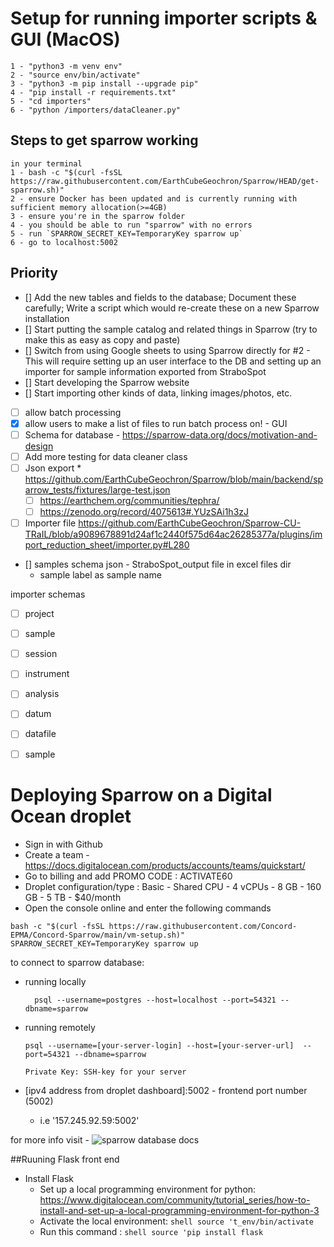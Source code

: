 # Setup for running importer scripts & GUI (MacOS)
```
1 - "python3 -m venv env"
2 - "source env/bin/activate"
3 - "python3 -m pip install --upgrade pip"
4 - "pip install -r requirements.txt" 
5 - "cd importers"
6 - "python /importers/dataCleaner.py"
```

## Steps to get sparrow working
```
in your terminal
1 - bash -c "$(curl -fsSL https://raw.githubusercontent.com/EarthCubeGeochron/Sparrow/HEAD/get-sparrow.sh)"
2 - ensure Docker has been updated and is currently running with sufficient memory allocation(>=4GB)
3 - ensure you're in the sparrow folder
4 - you should be able to run "sparrow" with no errors
5 - run `SPARROW_SECRET_KEY=TemporaryKey sparrow up`
6 - go to localhost:5002
```

## Priority
- [] Add the new tables and fields to the database; Document these carefully; Write a script which would re-create these on a new Sparrow installation
- [] Start putting the sample catalog and related things in Sparrow (try to make this as easy as copy and paste)
- [] Switch from using Google sheets to using Sparrow directly for #2 - This will require setting up an user interface to the DB and setting up an importer for sample information exported from StraboSpot
- [] Start developing the Sparrow website
- [] Start importing other kinds of data, linking images/photos, etc.

- [ ] allow batch processing 
- [x] allow users to make a list of files to run batch process on! - GUI
- [ ] Schema for database  - https://sparrow-data.org/docs/motivation-and-design
- [ ] Add more testing for data cleaner class
- [ ] Json export * https://github.com/EarthCubeGeochron/Sparrow/blob/main/backend/sparrow_tests/fixtures/large-test.json
  - [ ] https://earthchem.org/communities/tephra/
  - [ ] https://zenodo.org/record/4075613#.YUzSAi1h3zJ
- [ ] Importer file https://github.com/EarthCubeGeochron/Sparrow-CU-TRaIL/blob/a9089678891d24af1c2440f575d64ac26285377a/plugins/import_reduction_sheet/importer.py#L280

- [] samples schema json - StraboSpot_output file in excel files dir
  - sample label as sample name

importer schemas
- [ ] project
- [ ] sample
- [ ] session 
- [ ] instrument
- [ ] analysis
- [ ] datum
- [ ] datafile
- [ ] sample


# Deploying Sparrow on a Digital Ocean droplet
- Sign in with Github
- Create a team - https://docs.digitalocean.com/products/accounts/teams/quickstart/
- Go to billing and add PROMO CODE : ACTIVATE60
- Droplet configuration/type : Basic - Shared CPU - 4 vCPUs - 8 GB - 160 GB - 5 TB - $40/month
- Open the console online and enter the following commands

```shell
bash -c "$(curl -fsSL https://raw.githubusercontent.com/Concord-EPMA/Concord-Sparrow/main/vm-setup.sh)"
SPARROW_SECRET_KEY=TemporaryKey sparrow up
```

to connect to sparrow database:

- running locally
  
  ```shell
    psql --username=postgres --host=localhost --port=54321 --dbname=sparrow
  ```

- running remotely
  
  ```shell
  psql --username=[your-server-login] --host=[your-server-url]  --port=54321 --dbname=sparrow

  Private Key: SSH-key for your server
  ```

- [ipv4 address from droplet dashboard]:5002  - frontend port number (5002)
  - i.e '157.245.92.59:5002'

for more info visit - ![sparrow database docs](https://sparrow-data.org/docs/database)


##Ruuning Flask front end
- Install Flask
  - Set up a local programming environment for python: https://www.digitalocean.com/community/tutorial_series/how-to-install-and-set-up-a-local-programming-environment-for-python-3
  - Activate the local environment: ```shell source 't_env/bin/activate ```
  - Run this command : 
  ```shell source 'pip install flask ```
